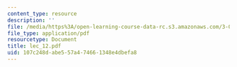 ```yaml
---
content_type: resource
description: ''
file: /media/https%3A/open-learning-course-data-rc.s3.amazonaws.com/3-064-polymer-engineering-fall-2003/107c248dabe557a474661348e4dbefa8_lec_12.pdf
file_type: application/pdf
resourcetype: Document
title: lec_12.pdf
uid: 107c248d-abe5-57a4-7466-1348e4dbefa8
---
```

